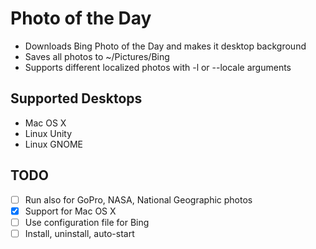 # Photo of the Day

* Downloads Bing Photo of the Day and makes it desktop background
* Saves all photos to ~/Pictures/Bing
* Supports different localized photos with -l or --locale arguments

## Supported Desktops

* Mac OS X
* Linux Unity
* Linux GNOME

## TODO

* [ ] Run also for GoPro, NASA, National Geographic photos
* [x] Support for Mac OS X
* [ ] Use configuration file for Bing
* [ ] Install, uninstall, auto-start

